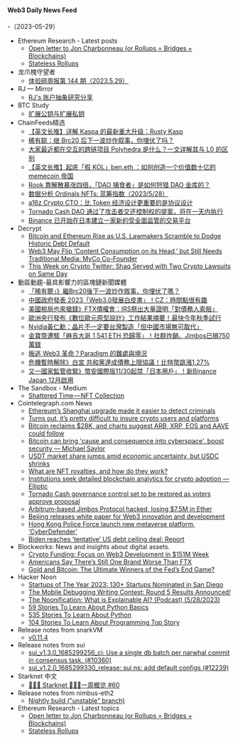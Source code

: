 #### Web3 Daily News Feed
-（2023-05-29）

- Ethereum Research - Latest posts
  - [Open letter to Jon Charbonneau (or Rollups = Bridges + Blockchains)](https://ethresear.ch/t/open-letter-to-jon-charbonneau-or-rollups-bridges-blockchains/15739/1)
  - [Stateless Rollups](https://ethresear.ch/t/stateless-rollups/15734/1)
- 龙爪槐守望者
  - [体验碎周报第 144 期（2023.5.29）](https://www.ftium4.com/ux-weekly-144.html)
- RJ — Mirror
  - [RJ's 账户抽象研究分享](https://mirror.xyz/0xAEa29c04E32EBCE118ea8cee975a3317190cCCdd/YRrZ7nAPm9YvcISK9o_VofHAZTwU3qEQQK2TYr0Cw9g)
- BTC Study
  - [扩展公钥与扩展私钥](https://www.btcstudy.org/2023/05/28/what-is-xpubs-xprivs-and-what-does-it-matter/)
- ChainFeeds精选
  - [【英文长推】详解 Kaspa 的最新重大升级：Rusty Kasp](https://twitter.com/francescoweb3/status/1662428539461976064)
  - [稀有聪：继 Brc20 后下一波炒作叙事，你埋伏了吗？](https://www.theblockbeats.info/news/37657)
  - [大家最近都在交互的跨链项目 Polyhedra 是什么？一文详解其与 L0 的区别](https://twitter.com/YourAirdropETH/status/1662667234542764032)
  - [【英文长推】起底「假 KOL」ben.eth ：如何创造一个价值数十亿的 memecoin 帝国](https://twitter.com/JackNiewold/status/1661493142246531073)
  - [Rook 靠解散暴涨四倍，「DAO 捕食者」是如何狩猎 DAO 金库的？](https://www.theblockbeats.info/news/37146)
  - [数据分析 Ordinals NFTs: 蓝筹指数（2023/5/28）](https://twitter.com/SolblueHK/status/1662521222310285312)
  - [a16z Crypto CTO：比 Token 经济设计更重要的是协议设计](https://mp.weixin.qq.com/s?__biz=MzkxMzI4Nzk4NA==&mid=2247489050&idx=1&sn=0f4630917b13fd63be458dabe8573daa&chksm=c17ea845f6092153901188e9abb9c031d0183b366cb4b2de143cd3b24f854557cb8b2727e65b&token=1393459731&lang=zh_CN#rd)
  - [Tornado Cash DAO 通过了攻击者交还控制权的提案，将在一天内执行](https://www.theblock.co/post/232401/tornado-cash-dao-passes-attackers-proposal-to-hand-back-control)
  - [Binance 已开始在日本建立一家新的受全面监管的交易平台](https://cointelegraph.com/news/binance-kicks-off-transition-to-new-platform-in-japan)
- Decrypt
  - [Bitcoin and Ethereum Rise as U.S. Lawmakers Scramble to Dodge Historic Debt Default](https://decrypt.co/142689/bitcoin-ethereum-rise-avoid-debt-ceiling-default)
  - [Web3 May Flip ‘Content Consumption on its Head,’ but Still Needs Traditional Media: MyCo Co-Founder](https://decrypt.co/142687/web3-may-flip-content-consumption-on-its-head-but-still-needs-traditional-media-myco-co-founder)
  - [This Week on Crypto Twitter: Shaq Served with Two Crypto Lawsuits on Same Day](https://decrypt.co/142671/this-week-on-crypto-twitter-shaq-served-two-crypto-lawsuits-fake-ai-news)
- 動區動趨-最具影響力的區塊鏈新聞媒體
  - [「稀有聰」》繼Brc20後下一波炒作敘事，你埋伏了嗎？](https://www.blocktempo.com/after-brc20-next-story-telling-rare-satoshi/)
  - [中國政府發表 2023「Web3.0發展白皮書」！CZ：時間點很有趣](https://www.blocktempo.com/beijing-releases-white-paper-for-web3-innovation/)
  - [美國稅局也來搶錢》FTX債權會：IRS祭出大量證明「對債務人索賠」](https://www.blocktempo.com/us-irs-submitted-proofs-of-claim-asserting-against-ftx-debtors/)
  - [歐洲央行發布《數位歐元原型設計》工作結果摘要！最快今年秋季試行](https://www.blocktempo.com/ecb-sums-up-digital-euro-prototyping-exercise/)
  - [Nvidia黃仁勳：晶片不一定要台灣製造「但中國市場無可取代」](https://www.blocktempo.com/nvidia-chief-warns-chip-wars-with-china-risk-enormous-damage-to-us/)
  - [金寶幣遭駭「麻吉大哥 1,541 ETH 恐歸零」！社群炸鍋、Jimbos已損750萬鎂](https://www.blocktempo.com/jimbo-was-hacked-which-bought-1500-eth-by-machi-big-brother/)
  - [叛逃 Web3 革命？Paradigm 的難處與境況](https://www.blocktempo.com/hard-point-why-paradigm-need-to-betray-web3-revolution/)
  - [危機暫時解除》白宮 共和黨達成債務上限協議！比特幣跳漲1.27%](https://www.blocktempo.com/white-house-and-republicans-reach-a-tentative-deal-to-avoid-us-default/)
  - [又一國家監管收緊》幣安國際版11/30起禁「日本用戶」！新Binance Japan 12月啟用](https://www.blocktempo.com/binance-transition-to-new-platform-in-japan/)
- The Sandbox - Medium
  - [Shattered Time — NFT Collection](https://medium.com/sandbox-game/shattered-time-nft-collection-62dab2e6d329?source=rss----df97fb047c1e---4)
- Cointelegraph.com News
  - [Ethereum’s Shanghai upgrade made it easier to detect criminals](https://cointelegraph.com/news/ethereum-s-shanghai-upgrade-made-it-easier-to-detect-criminals)
  - [Turns out, it’s pretty difficult to insure crypto users and platforms](https://cointelegraph.com/news/crypto-insurance-difficult-users-platforms)
  - [Bitcoin reclaims $28K, and charts suggest ARB, XRP, EOS and AAVE could follow](https://cointelegraph.com/news/bitcoin-reclaims-28k-and-charts-suggest-arb-xrp-eos-and-aave-could-follow)
  - [Bitcoin can bring 'cause and consequence into cyberspace', boost security — Michael Saylor](https://cointelegraph.com/news/bitcoin-can-bring-cause-and-consequence-into-cyberspace-boost-security-michael-saylor)
  - [USDT market share jumps amid economic uncertainty, but USDC shrinks](https://cointelegraph.com/news/usdt-market-share-jumps-amid-economic-uncertainty-usdc-shrinks)
  - [What are NFT royalties, and how do they work?](https://cointelegraph.com/explained/what-are-nft-royalties-and-how-do-they-work)
  - [Institutions seek detailed blockchain analytics for crypto adoption — Elliptic](https://cointelegraph.com/news/institutions-seek-detailed-blockchain-analytics-for-crypto-adoption-elliptic)
  - [Tornado Cash governance control set to be restored as voters approve proposal](https://cointelegraph.com/news/tornado-cash-governance-control-set-to-be-restored-as-token-votes-approve-proposal)
  - [Arbitrum-based Jimbos Protocol hacked, losing $7.5M in Ether](https://cointelegraph.com/news/arbitrum-based-jimbos-protocol-hacked-losing-7m-in-ethereum)
  - [Beijing releases white paper for Web3 innovation and development](https://cointelegraph.com/news/beijing-releases-white-paper-for-web3-innovation-and-development)
  - [Hong Kong Police Force launch new metaverse platform, ‘CyberDefender’](https://cointelegraph.com/news/the-hong-kong-police-force-launch-metaverse-platform-cyberdefender)
  - [Biden reaches ‘tentative’ US debt ceiling deal: Report](https://cointelegraph.com/news/biden-rep-mc-carthy-tenative-u-s-debt-ceiling-deal-report)
- Blockworks: News and insights about digital assets.
  - [Crypto Funding: Focus on Web3 Development in $151M Week](https://blockworks.co/news/web3-development-151m-week)
  - [Americans Say There’s Still One Brand Worse Than FTX](https://blockworks.co/news/ftx-brand-america-axios)
  - [Gold and Bitcoin: The Ultimate Winners of the Fed’s End Game?](https://blockworks.co/news/gold-bitcoin-fed-winners)
- Hacker Noon
  - [Startups of The Year 2023: 130+ Startups Nominated in San Diego](https://hackernoon.com/startups-of-the-year-2023-130-startups-nominated-in-san-diego?source=rss)
  - [The Mobile Debugging Writing Contest: Round 5 Results Announced!](https://hackernoon.com/the-mobile-debugging-writing-contest-round-5-results-announced?source=rss)
  - [The Noonification: What is Explainable AI? (Podcast) (5/28/2023)](https://hackernoon.com/5-28-2023-noonification?source=rss)
  - [59 Stories To Learn About Python Basics](https://hackernoon.com/59-stories-to-learn-about-python-basics?source=rss)
  - [535 Stories To Learn About Python](https://hackernoon.com/535-stories-to-learn-about-python?source=rss)
  - [104 Stories To Learn About Programming Top Story](https://hackernoon.com/104-stories-to-learn-about-programming-top-story?source=rss)
- Release notes from snarkVM
  - [v0.11.4](https://github.com/AleoHQ/snarkVM/releases/tag/v0.11.4)
- Release notes from sui
  - [sui_v1.3.0_1685299256_ci: Use a single db batch per narwhal commit in consensus task. (#10360)](https://github.com/MystenLabs/sui/releases/tag/sui_v1.3.0_1685299256_ci)
  - [sui_v1.2.0_1685299330_release: sui ns: add default configs (#12239)](https://github.com/MystenLabs/sui/releases/tag/sui_v1.2.0_1685299330_release)
- Starknet 中文
  - [👩🏽‍🚀 Starknet 👨🏽‍🚀一周概览 #60](https://starknetzh.substack.com/p/starknet-60-c8b)
- Release notes from nimbus-eth2
  - [Nightly build ("unstable" branch)](https://github.com/status-im/nimbus-eth2/releases/tag/nightly)
- Ethereum Research - Latest topics
  - [Open letter to Jon Charbonneau (or Rollups = Bridges + Blockchains)](https://ethresear.ch/t/open-letter-to-jon-charbonneau-or-rollups-bridges-blockchains/15739)
  - [Stateless Rollups](https://ethresear.ch/t/stateless-rollups/15734)
